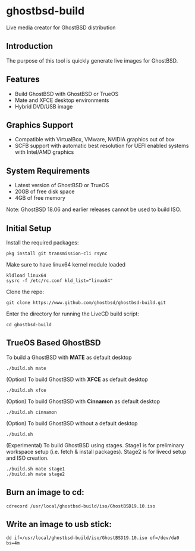 ghostbsd-build
==============
Live media creator for GhostBSD distribution

## Introduction
The purpose of this tool is quickly generate live images for GhostBSD.

## Features
* Build GhostBSD with GhostBSD or TrueOS
* Mate and XFCE desktop environments
* Hybrid DVD/USB image

## Graphics Support
* Compatible with VirtualBox, VMware, NVIDIA graphics out of box
* SCFB support with automatic best resolution for UEFI enabled systems with Intel/AMD graphics

## System Requirements
* Latest version of GhostBSD or TrueOS 
* 20GB of free disk space
* 4GB of free memory

Note: GhostBSD 18.06 and earlier releases cannot be used to build ISO.

## Initial Setup
Install the required packages:
```
pkg install git transmission-cli rsync
```
Make sure to have linux64 kernel module loaded
```
kldload linux64
sysrc -f /etc/rc.conf kld_list="linux64"
```
Clone the repo:
```
git clone https://www.github.com/ghostbsd/ghostbsd-build.git
```
Enter the directory for running the LiveCD build script:
```
cd ghostbsd-build
```

## TrueOS Based GhostBSD
To build a GhostBSD with __MATE__ as default desktop
```
./build.sh mate
```   
(Option) To build GhostBSD with __XFCE__ as default desktop
```
./build.sh xfce
```   
(Option) To build GhostBSD with __Cinnamon__ as default desktop
```
./build.sh cinnamon
```   
(Option) To build GhostBSD without a default desktop
```
./build.sh
```    
(Experimental) To build GhostBSD using stages. 
Stage1 is for preliminary workspace setup (i.e. fetch & install packages).
Stage2 is for livecd setup and ISO creation.
```
./build.sh mate stage1     
./build.sh mate stage2
```

## Burn an image to cd:
```
cdrecord /usr/local/ghostbsd-build/iso/GhostBSD19.10.iso
```

## Write an image to usb stick:
```
dd if=/usr/local/ghostbsd-build/iso/GhostBSD19.10.iso of=/dev/da0 bs=4m
```
